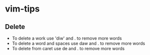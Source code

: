 # vim-tips

## Delete

* To delete a work use 'diw' and . to remove more words
* To delete a word and spaces use daw and . to remove more words
* To delete from caret use de and . to remove more words





